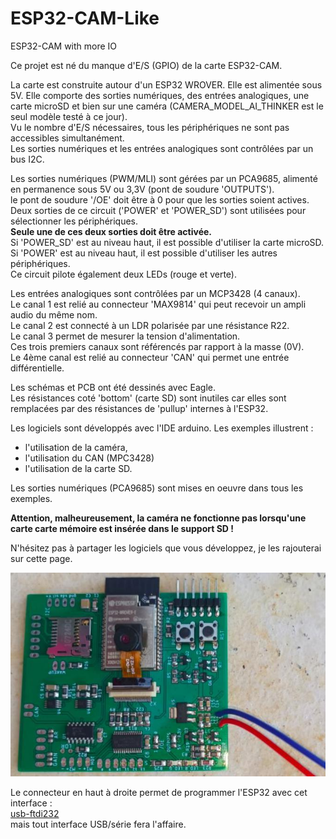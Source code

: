 # ESP32-CAM-Like
ESP32-CAM with more IO

Ce projet est né du manque d'E/S (GPIO) de la carte ESP32-CAM.

La carte est construite autour d'un ESP32 WROVER. Elle est alimentée sous 5V.
Elle comporte des sorties numériques, des entrées analogiques, une carte microSD et bien sur une caméra (CAMERA_MODEL_AI_THINKER est le seul modèle testé à ce jour).  
Vu le nombre d'E/S nécessaires, tous les périphériques ne sont pas accessibles simultanément.  
Les sorties numériques et les entrées analogiques sont contrôlées par un bus I2C.


Les sorties numériques (PWM/MLI) sont gérées par un PCA9685, alimenté en permanence sous 5V ou 3,3V (pont de soudure 'OUTPUTS').  
le pont de soudure '/OE' doit être à 0 pour que les sorties soient actives.  
Deux sorties de ce circuit ('POWER' et 'POWER_SD') sont utilisées pour sélectionner les périphériques.  
<b>Seule une de ces deux sorties doit être activée.</b>  
Si 'POWER_SD' est au niveau haut, il est possible d'utiliser la carte microSD.  
Si 'POWER' est au niveau haut, il est possible d'utiliser les autres périphériques.  
Ce circuit pilote également deux LEDs (rouge et verte).

Les entrées analogiques sont contrôlées par un MCP3428 (4 canaux).  
Le canal 1 est relié au connecteur 'MAX9814' qui peut recevoir un ampli audio du même nom.  
Le canal 2 est connecté à un LDR polarisée par une résistance R22.  
Le canal 3 permet de mesurer la tension d'alimentation.  
Ces trois premiers canaux sont référencés par rapport à la masse (0V).  
Le 4ème canal est relié au connecteur 'CAN' qui permet une entrée différentielle.  

Les schémas et PCB ont été dessinés avec Eagle.  
Les résistances coté 'bottom' (carte SD) sont inutiles car elles sont remplacées par des résistances de 'pullup' internes à l'ESP32.

Les logiciels sont développés avec l'IDE arduino. Les exemples illustrent :
- l'utilisation de la caméra,
- l'utilisation du CAN (MPC3428)
- l'utilisation de la carte SD.

Les sorties numériques (PCA9685) sont mises en oeuvre dans tous les exemples.

<b>Attention, malheureusement, la caméra ne fonctionne pas lorsqu'une carte carte mémoire est insérée dans le support SD !  </b>

N'hésitez pas à partager les logiciels que vous développez, je les rajouterai sur cette page.

![ESP32-CAM-Like](./picture/ESP32-CAM-Like.jpg)

Le connecteur en haut à droite permet de programmer l'ESP32 avec cet interface :  
[usb-ftdi232](https://github.com/christian-peter/ruche-connecte/tree/main/usb-ftdi232)  
mais tout interface USB/série fera l'affaire.

